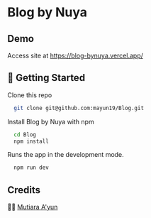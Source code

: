 # Blog by Nuya

## Demo

Access site at https://blog-bynuya.vercel.app/

## 🚀 Getting Started

Clone this repo

```bash
  git clone git@github.com:mayun19/Blog.git

```

Install Blog by Nuya with npm

```bash
  cd Blog
  npm install
```

Runs the app in the development mode.

```bash
  npm run dev
```

## Credits
👩‍💻 [Mutiara A'yun](https://github.com/mayun19)
